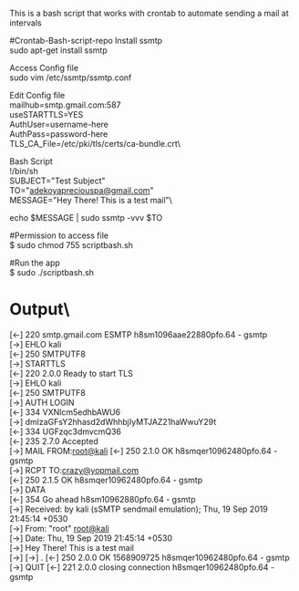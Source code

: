 This is a bash script that works with crontab to automate sending a mail at intervals


#Crontab-Bash-script-repo
Install ssmtp\
sudo apt-get install ssmtp

Access Config file\
sudo vim /etc/ssmtp/ssmtp.conf

Edit Config file\
mailhub=smtp.gmail.com:587\
useSTARTTLS=YES\
AuthUser=username-here\
AuthPass=password-here\
TLS_CA_File=/etc/pki/tls/certs/ca-bundle.crt\

Bash Script\
!/bin/sh\
SUBJECT="Test Subject"\
TO="adekoyapreciouspa@gmail.com"\
MESSAGE="Hey There! This is a test mail"\

echo $MESSAGE | sudo ssmtp -vvv $TO

#Permission to access file\
$ sudo chmod 755 scriptbash.sh 

#Run the app\
$ sudo ./scriptbash.sh

# Output\
[<-] 220 smtp.gmail.com ESMTP h8sm1096aae22880pfo.64 - gsmtp\
[->] EHLO kali\
[<-] 250 SMTPUTF8\
[->] STARTTLS\
[<-] 220 2.0.0 Ready to start TLS\
[->] EHLO kali\
[<-] 250 SMTPUTF8\
[->] AUTH LOGIN\
[<-] 334 VXNlcm5edhbAWU6\
[->] dmlzaGFsY2hhasd2dWhhbjIyMTJAZ21haWwuY29t\
[<-] 334 UGFzqc3dmvcmQ36\
[<-] 235 2.7.0 Accepted\
[->] MAIL FROM:<root@kali>
[<-] 250 2.1.0 OK h8smqer10962480pfo.64 - gsmtp\
[->] RCPT TO:<crazy@yopmail.com>\
[<-] 250 2.1.5 OK h8smqer10962480pfo.64 - gsmtp\
[->] DATA\
[<-] 354  Go ahead h8sm10962880pfo.64 - gsmtp\
[->] Received: by kali (sSMTP sendmail emulation); Thu, 19 Sep 2019 21:45:14 +0530\
[->] From: "root" <root@kali>\
[->] Date: Thu, 19 Sep 2019 21:45:14 +0530\
[->] Hey There! This is a test mail\
[->] 
[->] .
[<-] 250 2.0.0 OK  1568909725 h8smqer10962480pfo.64 - gsmtp
[->] QUIT
[<-] 221 2.0.0 closing connection h8smqer10962480pfo.64 - gsmtp
